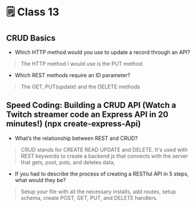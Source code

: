 # 🗒️ Class 13

## CRUD Basics

- Which HTTP method would you use to update a record through an API?
> The HTTP method I would use is the PUT method.

- Which REST methods require an ID parameter?
> The GET, PUT(update) and the DELETE methods

## Speed Coding: Building a CRUD API (Watch a Twitch streamer code an Express API in 20 minutes!) (npx create-express-Api)

- What’s the relationship between REST and CRUD?
> CRUD stands for  CREATE READ UPDATE and DELETE. It's used with REST keywords to create a backend js that connects with the server that gets, post, puts, and deletes data,  

- If you had to describe the process of creating a RESTful API in 5 steps, what would they be?
> Setup your file with all the necessary installs, add routes, setup schema, create POST, GET, PUT, and DELETE handlers.